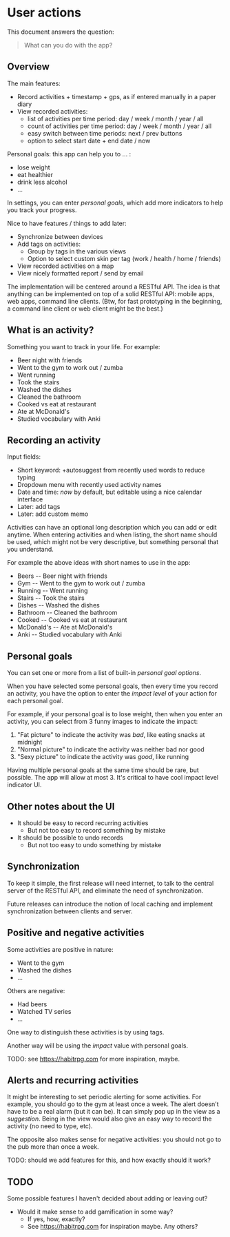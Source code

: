 User actions
============

This document answers the question:

> What can you do with the app?

Overview
--------

The main features:

- Record activities + timestamp + gps, as if entered manually in a paper diary
- View recorded activities:
    - list of activities per time period: day / week / month / year / all
    - count of activities per time period: day / week / month / year / all
    - easy switch between time periods: next / prev buttons
    - option to select start date + end date / now

Personal goals: this app can help you to ... :

- lose weight
- eat healthier
- drink less alcohol
- ...

In settings, you can enter *personal goals*,
which add more indicators to help you track your progress.

Nice to have features / things to add later:

- Synchronize between devices
- Add tags on activities:
    - Group by tags in the various views
    - Option to select custom skin per tag (work / health / home / friends)
- View recorded activities on a map
- View nicely formatted report / send by email

The implementation will be centered around a RESTful API.
The idea is that anything can be implemented on top of a solid RESTful API:
mobile apps, web apps, command line clients.
(Btw, for fast prototyping in the beginning,
a command line client or web client might be the best.)

What is an activity?
--------------------

Something you want to track in your life.
For example:

- Beer night with friends
- Went to the gym to work out / zumba
- Went running
- Took the stairs
- Washed the dishes
- Cleaned the bathroom
- Cooked vs eat at restaurant
- Ate at McDonald's
- Studied vocabulary with Anki

Recording an activity
---------------------

Input fields:

- Short keyword: +autosuggest from recently used words to reduce typing
- Dropdown menu with recently used activity names
- Date and time: *now* by default, but editable using a nice calendar interface
- Later: add tags
- Later: add custom memo

Activities can have an optional long description which you can add or edit anytime.
When entering activities and when listing,
the short name should be used,
which might not be very descriptive, but something personal that you understand.

For example the above ideas with short names to use in the app:

- Beers -- Beer night with friends
- Gym -- Went to the gym to work out / zumba
- Running -- Went running
- Stairs -- Took the stairs
- Dishes -- Washed the dishes
- Bathroom -- Cleaned the bathroom
- Cooked -- Cooked vs eat at restaurant
- McDonald's -- Ate at McDonald's
- Anki -- Studied vocabulary with Anki

Personal goals
--------------

You can set one or more from a list of built-in *personal goal options*.

When you have selected some personal goals,
then every time you record an activity,
you have the option to enter the *impact level* of your action for each personal goal.

For example, if your personal goal is to lose weight,
then when you enter an activity,
you can select from 3 funny images to indicate the impact:

1. "Fat picture" to indicate the activity was *bad*, like eating snacks at midnight
2. "Normal picture" to indicate the activity was neither bad nor good
3. "Sexy picture" to indicate the activity was *good*, like running

Having multiple personal goals at the same time should be rare, but possible.
The app will allow at most 3.
It's critical to have cool impact level indicator UI.

Other notes about the UI
------------------------

- It should be easy to record recurring activities
    - But not too easy to record something by mistake
- It should be possible to undo records
    - But not too easy to undo something by mistake

Synchronization
---------------

To keep it simple, the first release will need internet,
to talk to the central server of the RESTful API,
and eliminate the need of synchronization.

Future releases can introduce the notion of local caching
and implement synchronization between clients and server.

Positive and negative activities
--------------------------------

Some activities are positive in nature:

- Went to the gym
- Washed the dishes
- ...

Others are negative:

- Had beers
- Watched TV series
- ...

One way to distinguish these activities is by using tags.

Another way will be using the *impact* value with personal goals.

TODO: see https://habitrpg.com for more inspiration, maybe.

Alerts and recurring activities
-------------------------------

It might be interesting to set periodic alerting for some activities.
For example, you should go to the gym at least once a week.
The alert doesn't have to be a real alarm (but it can be).
It can simply pop up in the view as a *suggestion*.
Being in the view would also give an easy way to record the activity (no need to type, etc).

The opposite also makes sense for negative activities:
you should not go to the pub more than once a week.

TODO: should we add features for this, and how exactly should it work?

TODO
----

Some possible features I haven't decided about adding or leaving out?

- Would it make sense to add gamification in some way?
    - If yes, how, exactly?
    - See https://habitrpg.com for inspiration maybe. Any others?


